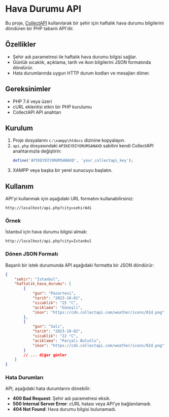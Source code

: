 # Hava Durumu API

Bu proje, [CollectAPI](https://collectapi.com/) kullanılarak bir şehir için haftalık hava durumu bilgilerini döndüren bir PHP tabanlı API'dir.

## Özellikler

- Şehir adı parametresi ile haftalık hava durumu bilgisi sağlar.
- Günlük sıcaklık, açıklama, tarih ve ikon bilgilerini JSON formatında döndürür.
- Hata durumlarında uygun HTTP durum kodları ve mesajları döner.

## Gereksinimler

- PHP 7.4 veya üzeri
- cURL eklentisi etkin bir PHP kurulumu
- CollectAPI API anahtarı

## Kurulum

1. Proje dosyalarını `c:\xampp\htdocs` dizinine kopyalayın.
2. `api.php` dosyasındaki `APIKEYDİYORUMSANAXD` sabitini kendi CollectAPI anahtarınızla değiştirin:
   ```php
   define('APIKEYDİYORUMSANAXD', 'your_collectapi_key');
   ```
3. XAMPP veya başka bir yerel sunucuyu başlatın.

## Kullanım

API'yi kullanmak için aşağıdaki URL formatını kullanabilirsiniz:

```
http://localhost/api.php?city=sehirAdi
```

### Örnek

İstanbul için hava durumu bilgisi almak:
```
http://localhost/api.php?city=Istanbul
```

### Dönen JSON Formatı

Başarılı bir istek durumunda API aşağıdaki formatta bir JSON döndürür:

```json
{
    "sehir": "Istanbul",
    "haftalik_hava_durumu": [
        {
            "gun": "Pazartesi",
            "tarih": "2023-10-01",
            "sicaklik": "25 °C",
            "aciklama": "Güneşli",
            "ikon": "https://cdn.collectapi.com/weather/icons/01d.png"
        },
        {
            "gun": "Salı",
            "tarih": "2023-10-02",
            "sicaklik": "22 °C",
            "aciklama": "Parçalı Bulutlu",
            "ikon": "https://cdn.collectapi.com/weather/icons/02d.png"
        }
        // ... diğer günler
    ]
}
```

### Hata Durumları

API, aşağıdaki hata durumlarını dönebilir:

- **400 Bad Request**: Şehir adı parametresi eksik.
- **500 Internal Server Error**: cURL hatası veya API'ye bağlanılamadı.
- **404 Not Found**: Hava durumu bilgisi bulunamadı.
